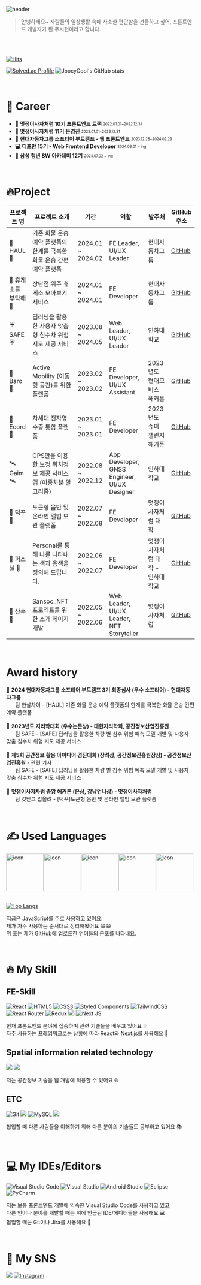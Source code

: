 ![header](https://capsule-render.vercel.app/api?type=waving&color=0:E8FFCE,100:ACFADF&height=300&section=header&text=Juicycool's%20Github&desc=Welcome%20here%20😚😚&fontSize=70&animation=fadeIn&fontAlignY=40&descAlign=80)

> 안녕하세요~ 사람들의 일상생활 속에 사소한 편안함을 선물하고 싶어, 프론트엔드 개발자가 된 주시현이라고 합니다.

<br/>
<br/>

[![Hits](https://hits.seeyoufarm.com/api/count/incr/badge.svg?url=https%3A%2F%2Fgithub.com%2Fsean2337&count_bg=%230B666A&title_bg=%23071952&icon=iconify.svg&icon_color=%23E7E7E7&title=vistor&edge_flat=false)](https://hits.seeyoufarm.com)

[![Solved.ac Profile](http://mazassumnida.wtf/api/v2/generate_badge?boj=wntlgus01)](https://solved.ac/wntlgus01/)
![JoocyCool's GitHub stats](https://github-readme-stats.vercel.app/api?username=sean2337&&show_icons=true&theme=solarized-light&rank_icon=github)


<br/>

# 🚀 Career
- **🦁 멋쟁이사자처럼 10기 프론트엔드 트랙** <sub><sup>2022.01.01~2022.12.31</sup></sub>
- **🦁 멋쟁이사자처럼 11기 운영진** <sub><sup>2023.01.01~2023.12.31</sup></sub> 
- **🚙 현대자동차그룹 소프티어 부트캠프 - 웹 프론트엔드** <sub><sup>2023.12.28~2024.02.29</sup></sub>
- **💻 디프만 15기 - Web Frontend Developer** <sub><sup>2024.06.01 ~ ing</sup></sub>
- **📘 삼성 청년 SW 아카데미 12기** <sub><sup>2024.07.02 ~ ing</sup></sub>

<br/>

# 🔥Project
| 프로젝트 명 | 프로젝트 소개 | 기간 | 역할 | 발주처 | GitHub 주소 |
|-------------|---------------|------|------|--------|-------------|
| 🚛 HAUL 🚛 | 기존 화물 운송 예약 플랫폼의 한계를 극복한 화물 운송 간편 예약 플랫폼 | 2024.01 ~ 2024.02 | FE Leader, UI/UX Leader | 현대자동차그룹 | [GitHub](https://github.com/sean2337/Team4-HansalChai) |
| 🚙 휴게소를 부탁해 🚙 | 장단점 위주 휴게소 모아보기 서비스 | 2024.01 ~ 2024.01 | FE Developer | 현대자동차그룹 | [GitHub](https://github.com/sean2337/softee5-hyundaittakdae-FE) |
| ☔️ SAFE ☔️ | 딥러닝을 활용한 사용자 맞춤형 침수차 위험 지도 제공 서비스 | 2023.08 ~ 2024.05 | Web Leader, UI/UX Leader | 인하대학교 | [GitHub](https://github.com/sean2337/SAFE) |
| 🚗 Baro 🚗 | Active Mobility (이동형 공간)를 위한 플랫폼 | 2023.02 ~ 2023.02 | FE Developer, UI/UX Assistant | 2023년도 현대모비스 해커톤 | [GitHub](https://github.com/sean2337/Baro-FE) |
| 📝 Ecord 📝 | 차세대 전자영수증 통합 플랫폼 | 2023.01 ~ 2023.01 | FE Developer | 2023년도 슈퍼 챌린지 해커톤 | [GitHub](https://github.com/sean2337/ecord-frontend) |
| 🛰️ Gaim 🛰️ | GPS만을 이용한 보정 위치정보 제공 서비스 앱 (이중차분 알고리즘) | 2022.08 ~ 2022.12 | App Developer, GNSS Engineer, UI/UX Designer | 인하대학교 | [GitHub](https://github.com/sean2337/Gaim_project) |
| 💖 덕꾸 💖 | 토큰형 음반 및 온라인 앨범 보관 플랫폼 | 2022.07 ~ 2022.08 | FE Developer | 멋쟁이사자처럼 대학 | [GitHub](https://github.com/sean2337/Duckku-fe) |
|🎨 퍼스널 🎨| Personal를 통해 나를 나타내는 색과 음색을 정의해 드립니다. | 2022.06 ~ 2022.07 | FE Developer | 멋쟁이사자처럼 대학 - 인하대학교 | [GitHub](https://github.com/sean2337/inha-hackathon-Personal-fe) |
| 🎋 산수 🎋 | Sansoo_NFT 프로젝트를 위한 소개 페이지 개발 | 2022.05 ~ 2022.06 | Web Leader, UI/UX Leader, NFT Storyteller | 멋쟁이사자처럼 | [GitHub](https://github.com/sean2337/SansooNFT-project) |


<br/>

# Award history
🥇 **2024 현대자동차그룹 소프티어 부트캠프 3기 최종심사 (우수 소프티어) - 현대자동차그룹** 
<br/>&nbsp;&nbsp;&nbsp;&nbsp;&nbsp;&nbsp;팀 한살차이 - [HAUL] 기존 화물 운송 예약 플랫폼의 한계를 극복한 화물 운송 간편 예약 플랫폼
<br/><br/>🥇 **2023년도 지리학대회 (우수논문상) - 대한지리학회, 공간정보산업진흥원**
<br/>&nbsp;&nbsp;&nbsp;&nbsp;&nbsp;&nbsp;팀 SAFE - [SAFE] 딥러닝을 활용한 차량 별 침수 위험 예측 모델 개발 및 사용자 맞춤 침수차 위험 지도 제공 서비스
<br/><br/>🥉 **제5회 공간정보 활용 아이디어 경진대회 (장려상, 공간정보진흥원장상) - 공간정보산업진흥원** - <a href="https://conpaper.tistory.com/111232">관련 기사</a> 
<br/>&nbsp;&nbsp;&nbsp;&nbsp;&nbsp;&nbsp;팀 SAFE - [SAFE] 딥러닝을 활용한 차량 별 침수 위험 예측 모델 개발 및 사용자 맞춤 침수차 위험 지도 제공 서비스
<br/><br/>🥈 **멋쟁이사자차럼 중앙 해커톤 (은상, 강남언니상) - 멋쟁이사자처럼**
<br/>&nbsp;&nbsp;&nbsp;&nbsp;&nbsp;&nbsp;팀 깃닫고 입올려 - [덕꾸]토큰형 음반 및 온라인 앨범 보관 플랫폼


<br/>


# ✍ Used Languages
<div style="display: flex; align-items: flex-start;"><img src="https://techstack-generator.vercel.app/js-icon.svg" alt="icon" width="100" height="100" /><img src="https://techstack-generator.vercel.app/ts-icon.svg" alt="icon" width="100" height="100" /><img src="https://techstack-generator.vercel.app/cpp-icon.svg" alt="icon" width="100" height="100" /><img src="https://techstack-generator.vercel.app/java-icon.svg" alt="icon" width="100" height="100" /><img src="https://techstack-generator.vercel.app/python-icon.svg" alt="icon" width="100" height="100" /></div>

<br/>

[![Top Langs](https://github-readme-stats.vercel.app/api/top-langs/?username=sean2337&layout=donut)](https://github.com/anuraghazra/github-readme-stats)

지금은 JavaScript를 주로 사용하고 있어요.<br/>
제가 자주 사용하는 순서대로 정리해봤어요 😄😄<br/>
위 표는 제가 GitHub에 업로드한 언어들의 분포를 나타내요.

<br/>


# 🔥 My Skill

## FE-Skill
![React](https://img.shields.io/badge/react-%2320232a.svg?style=for-the-badge&logo=react&logoColor=%2361DAFB)
![HTML5](https://img.shields.io/badge/html5-%23E34F26.svg?style=for-the-badge&logo=html5&logoColor=white)
![CSS3](https://img.shields.io/badge/CSS3-1572B6.svg?&style=for-the-badge&logo=CSS3&logoColor=white)
![Styled Components](https://img.shields.io/badge/styled--components-DB7093?style=for-the-badge&logo=styled-components&logoColor=white)
![TailwindCSS](https://img.shields.io/badge/tailwindcss-%2338B2AC.svg?style=for-the-badge&logo=tailwind-css&logoColor=white)
![React Router](https://img.shields.io/badge/React_Router-CA4245?style=for-the-badge&logo=react-router&logoColor=white)
![Redux](https://img.shields.io/badge/redux-%23593d88.svg?style=for-the-badge&logo=redux&logoColor=white)
<img src="https://img.shields.io/badge/recoil-3578E5?style=for-the-badge&logo=Recoil&logoColor=white">
![Next JS](https://img.shields.io/badge/Next-black?style=for-the-badge&logo=next.js&logoColor=white)

현재 프론트엔드 분야에 집중하며 관련 기술들을 배우고 있어요 💡<br/>
자주 사용하는 프레임워크로는 상황에 따라 React와 Next.js를 사용해요 🔧<br/>

## Spatial information related technology
<img src="https://img.shields.io/badge/qgis-589632?style=for-the-badge&logo=Qgis&logoColor=white"> <img src="https://img.shields.io/badge/arcgis-2C7AC3?style=for-the-badge&logo=ArcGIS&logoColor=white">

저는 공간정보 기술을 웹 개발에 적용할 수 있어요 🌐<br/>

## ETC
![Git](https://img.shields.io/badge/Git-F05032.svg?&style=for-the-badge&logo=Git&logoColor=white)
 <img src="https://img.shields.io/badge/jira-0052CC?style=for-the-badge&logo=Jira&logoColor=white">
![MySQL](https://img.shields.io/badge/MySQL-4479A1.svg?&style=for-the-badge&logo=MySQL&logoColor=white)
<img src="https://img.shields.io/badge/mongodb-47A248?style=for-the-badge&logo=MongoDB&logoColor=white">

협업할 때 다른 사람들을 이해하기 위해 다른 분야의 기술들도 공부하고 있어요 📚

<br/>

# 💻 My IDEs/Editors
![Visual Studio Code](https://img.shields.io/badge/Visual%20Studio%20Code-0078d7.svg?style=for-the-badge&logo=visual-studio-code&logoColor=white)
![Visual Studio](https://img.shields.io/badge/Visual%20Studio-5C2D91.svg?style=for-the-badge&logo=visual-studio&logoColor=white)
![Android Studio](https://img.shields.io/badge/Android%20Studio-3DDC84.svg?style=for-the-badge&logo=android-studio&logoColor=white)
![Eclipse](https://img.shields.io/badge/Eclipse-FE7A16.svg?style=for-the-badge&logo=Eclipse&logoColor=white)
![PyCharm](https://img.shields.io/badge/pycharm-143?style=for-the-badge&logo=pycharm&logoColor=black&color=black&labelColor=green)


저는 보통 프론트엔드 개발에 익숙한 Visual Studio Code를 사용하고 있고, <br/>
다른 언어나 분야를 개발할 때는 위에 언급된 IDE/에디터들을 사용해요 💻<br/>
협업할 때는 Git이나 Jira를 사용해요 🤝

<br/>

# 🤔 My SNS
 <a href="https://velog.io/@sean2337" target="Velog_sean2337"><img src="https://img.shields.io/badge/velog-20C997?style=for-the-badge&logo=Velog&logoColor=white"></a>
 [![Instagram](https://img.shields.io/badge/Instagram-%23E4405F.svg?style=for-the-badge&logo=Instagram&logoColor=white&link=https://instagram.com/joosi_cool?igshid=MmIzYWVlNDQ5Yg==)](https://instagram.com/joosi_cool?igshid=MmIzYWVlNDQ5Yg==)
